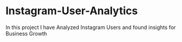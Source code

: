 # Instagram-User-Analytics
In this project I have Analyzed Instagram Users and found insights for Business Growth
